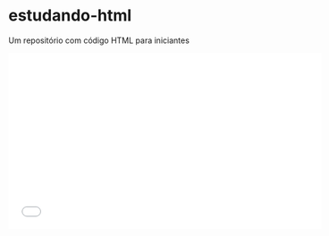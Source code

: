 estudando-html
==============

Um repositório com código HTML para iniciantes

<html>

<head>
<title>Aula 2 - Video</title>


</head>

<body>



<!-- <embed src="videos/29.08.2014 Des Sist Web.wmv"> -->
<!-- Código acima é para videos salvos no computador -->
<!-- Ok. Funcionou -->

<!-- <iframe width="560" height="315" src="//www.youtube.com/embed/rCd8zuEffno" frameborder="0" allowfullscreen></iframe> -->
<!-- Não funcionou -->


<!-- <object width="560" height="315"><param name="movie" value="//www.youtube.com/v/rCd8zuEffno?version=3&amp;hl=pt_BR&amp;rel=0"></param><param name="allowFullScreen" value="true"></param><param name="allowscriptaccess" value="always"></param><embed src="//www.youtube.com/v/rCd8zuEffno?version=3&amp;hl=pt_BR&amp;rel=0" type="application/x-shockwave-flash" width="560" height="315" allowscriptaccess="always" allowfullscreen="true"></embed></object> -->

<!-- Já este código aqui é com um video do Youtube -->

<!-- <iframe width="640" height="360" src="//www.youtube.com/embed/rCd8zuEffno?feature=player_detailpage" frameborder="0" allowfullscreen></iframe> -->

<object width="560" height="315"><param name="movie" value="//www.youtube.com/v/k5gOOGZDQso?hl=pt_BR&amp;version=3&amp;rel=0"></param><param name="allowFullScreen" value="true"></param><param name="allowscriptaccess" value="always"></param><embed src="//www.youtube.com/v/k5gOOGZDQso?hl=pt_BR&amp;version=3&amp;rel=0" type="application/x-shockwave-flash" width="560" height="315" allowscriptaccess="always" allowfullscreen="true"></embed></object>


</body>

</html>
